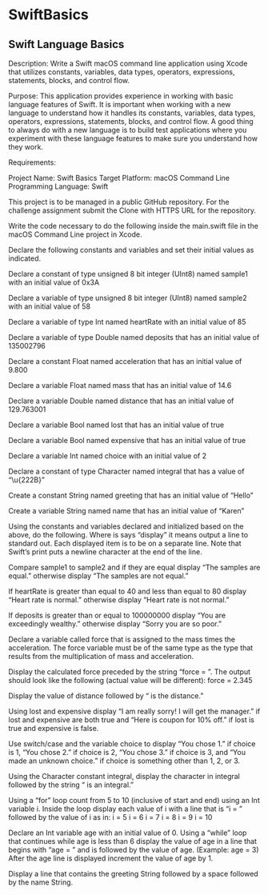 # SwiftBasics
## Swift Language Basics
Description: Write a Swift macOS command line application using Xcode that utilizes constants, variables, data types, operators, expressions, statements, blocks, and control flow.

Purpose: This application provides experience in working with basic language features of Swift. It is important when working with a new language to understand how it handles its constants, variables, data types, operators, expressions, statements, blocks, and control flow. A good thing to always do with a new language is to build test applications where you experiment with these language features to make sure you understand how they work.

Requirements:

Project Name: Swift Basics
Target Platform: macOS Command Line
Programming Language: Swift

This project is to be managed in a public GitHub repository. For the challenge assignment submit the Clone with HTTPS URL for the repository.

Write the code necessary to do the following inside the main.swift file in the macOS Command Line project in Xcode.

Declare the following constants and variables and set their initial values as indicated.

Declare a constant of type unsigned 8 bit integer (UInt8) named sample1 with an initial value of 0x3A

Declare a variable of type unsigned 8 bit integer (UInt8) named sample2 with an initial value of 58

Declare a variable of type Int named heartRate with an initial value of 85

Declare a variable of type Double named deposits that has an initial value of 135002796

Declare a constant Float named acceleration that has an initial value of 9.800

Declare a variable Float named mass that has an initial value of 14.6

Declare a variable Double named distance that has an initial value of 129.763001

Declare a variable Bool named lost that has an initial value of true

Declare a variable Bool named expensive that has an initial value of true

Declare a variable Int named choice with an initial value of 2

Declare a constant of type Character named integral that has a value of “\u{222B}”

Create a constant String named greeting that has an initial value of “Hello”

Create a variable String named name that has an initial value of “Karen”

Using the constants and variables declared and initialized based on the above, do the following. Where is says “display” it means output a line to standard out. Each displayed item is to be on a separate line. Note that Swift’s print puts a newline character at the end of the line.

Compare sample1 to sample2 and if they are equal display “The samples are equal.” otherwise display “The samples are not equal.”

If heartRate is greater than equal to 40 and less than equal to 80 display “Heart rate is normal.” otherwise display “Heart rate is not normal.”

If deposits is greater than or equal to 100000000 display “You are exceedingly wealthy.” otherwise display “Sorry you are so poor.”

Declare a variable called force that is assigned to the mass times the acceleration. The force variable must be of the same type as the type that results from the multiplication of mass and acceleration.

Display the calculated force preceded by the string “force = ”. The output should look like the following (actual value will be different): force = 2.345

Display the value of distance followed by “ is the distance.”

Using lost and expensive display “I am really sorry! I will get the manager.” if lost and expensive are both true and “Here is coupon for 10% off.” if lost is true and expensive is false.

Use switch/case and the variable choice to display “You chose 1.” if choice is 1, “You chose 2.” if choice is 2, “You chose 3.” if choice is 3, and “You made an unknown choice.” if choice is something other than 1, 2, or 3.

Using the Character constant integral, display the character in integral followed by the string “ is an integral.”

Using a “for” loop count from 5 to 10 (inclusive of start and end) using an Int variable i. Inside the loop display each value of i with a line that is “i = ” followed by the value of i as in:
i = 5
i = 6
i = 7
i = 8
i = 9
i = 10

Declare an Int variable age with an initial value of 0. Using a “while” loop that continues while age is less than 6 display the value of age in a line that begins with “age = ” and is followed by the value of age. (Example: age = 3) After the age line is displayed increment the value of age by 1.

Display a line that contains the greeting String followed by a space followed by the name String.
